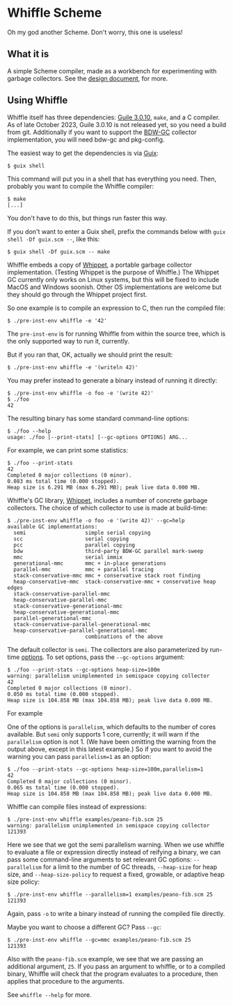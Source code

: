 # Whiffle Scheme

Oh my god another Scheme.  Don't worry, this one is useless!

## What it is

A simple Scheme compiler, made as a workbench for experimenting with
garbage collectors.  See the [design document](./doc/design.md), for more.

## Using Whiffle

Whiffle itself has three dependencies: [Guile
3.0.10](https://gnu.org/s/guile), `make`, and a C compiler.  As of late
October 2023, Guile 3.0.10 is not released yet, so you need a build from
git.  Additionally if you want to support the
[BDW-GC](https://github.com/ivmai/bdwgc) collector implementation, you
will need bdw-gc and pkg-config.

The easiest way to get the dependencies is via
[Guix](https://guix.gnu.org/):

```
$ guix shell
```

This command will put you in a shell that has everything you need.
Then, probably you want to compile the Whiffle compiler:

```
$ make
[...]
```

You don't have to do this, but things run faster this way.

If you don't want to enter a Guix shell, prefix the commands below with
`guix shell -Df guix.scm --`, like this:

```
$ guix shell -Df guix.scm -- make
```

Whiffle embeds a copy of [Whippet](https://github.com/wingo/whippet), a
portable garbage collector implementation.  (Testing Whippet is the
purpose of Whiffle.)  The Whippet GC currently only works on Linux
systems, but this will be fixed to include MacOS and Windows soonish.
Other OS implementations are welcome but they should go through the
Whippet project first.

So one example is to compile an expression to C, then run the compiled
file:

```
$ ./pre-inst-env whiffle -e '42'
```

The `pre-inst-env` is for running Whiffle from within the source tree,
which is the only supported way to run it, currently.

But if you ran that, OK, actually we should print the result:

```
$ ./pre-inst-env whiffle -e '(writeln 42)'
```

You may prefer instead to generate a binary instead of running it
directly:

```
$ ./pre-inst-env whiffle -o foo -e '(write 42)'
$ ./foo
42
```

The resulting binary has some standard command-line options:

```
$ ./foo --help
usage: ./foo [--print-stats] [--gc-options OPTIONS] ARG...
```

For example, we can print some statistics:

```
$ ./foo --print-stats
42
Completed 0 major collections (0 minor).
0.083 ms total time (0.000 stopped).
Heap size is 6.291 MB (max 6.291 MB); peak live data 0.000 MB.
```

Whiffle's GC library, [Whippet](https://github.com/wingo/whippet),
includes a number of concrete garbage collectors.  The choice of which
collector to use is made at build-time:

```
$ ./pre-inst-env whiffle -o foo -e '(write 42)' --gc=help
available GC implementations:
  semi                   simple serial copying
  scc                    serial copying
  pcc                    parallel copying
  bdw                    third-party BDW-GC parallel mark-sweep
  mmc                    serial immix
  generational-mmc       mmc + in-place generations
  parallel-mmc           mmc + parallel tracing
  stack-conservative-mmc mmc + conservative stack root finding
  heap-conservative-mmc  stack-conservative-mmc + conservative heap edges
  stack-conservative-parallel-mmc
  heap-conservative-parallel-mmc
  stack-conservative-generational-mmc
  heap-conservative-generational-mmc
  parallel-generational-mmc
  stack-conservative-parallel-generational-mmc
  heap-conservative-parallel-generational-mmc
                         combinations of the above
```

The default collector is `semi`.  The collectors are also parameterized
by run-time
[options](https://github.com/wingo/whippet/blob/main/doc/manual.md#options).
To set options, pass the `--gc-options` argument:

```
$ ./foo --print-stats --gc-options heap-size=100m
warning: parallelism unimplemented in semispace copying collector
42
Completed 0 major collections (0 minor).
0.050 ms total time (0.000 stopped).
Heap size is 104.858 MB (max 104.858 MB); peak live data 0.000 MB.
```
For example

One of the options is `parallelism`, which defaults to the number of
cores available.  But `semi` only supports 1 core, currently; it will
warn if the `parallelism` option is not 1.  (We have been omitting the
warning from the output above, except in this latest example.)  So if
you want to avoid the warning you can pass `parallelism=1` as an option:

```
$ ./foo --print-stats --gc-options heap-size=100m,parallelism=1
42
Completed 0 major collections (0 minor).
0.065 ms total time (0.000 stopped).
Heap size is 104.858 MB (max 104.858 MB); peak live data 0.000 MB.
```

Whiffle can compile files instead of expressions:

```
$ ./pre-inst-env whiffle examples/peano-fib.scm 25
warning: parallelism unimplemented in semispace copying collector
121393
```

Here we see that we got the semi parallelism warning.  When we use
whiffle to evaluate a file or expression directly instead of reifying a
binary, we can pass some command-line arguments to set relevant GC
options: `--parallelism` for a limit to the number of GC threads,
`--heap-size` for heap size, and `--heap-size-policy` to request a
fixed, growable, or adaptive heap size policy:

```
$ ./pre-inst-env whiffle --parallelism=1 examples/peano-fib.scm 25
121393
```

Again, pass `-o` to write a binary instead of running the compiled file
directly.

Maybe you want to choose a different GC?  Pass `--gc`:

```
$ ./pre-inst-env whiffle --gc=mmc examples/peano-fib.scm 25
121393
```

Also with the `peano-fib.scm` example, we see that we are passing an
additional argument, `25`.  If you pass an argument to whiffle, or to a
compiled binary, Whiffle will check that the program evaluates to a
procedure, then applies that procedure to the arguments.

See `whiffle --help` for more.
